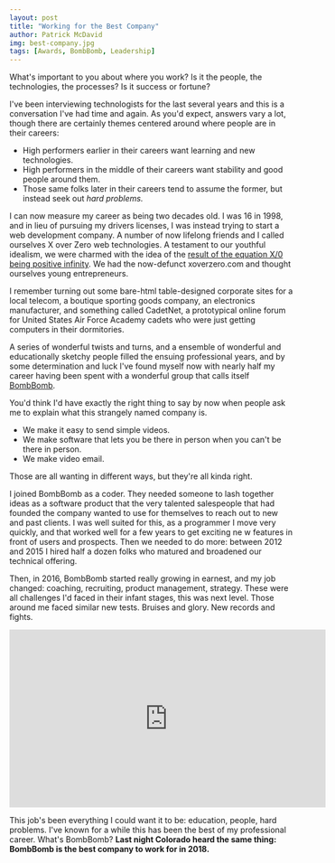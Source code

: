 ```yaml
---
layout: post
title: "Working for the Best Company"
author: Patrick McDavid
img: best-company.jpg
tags: [Awards, BombBomb, Leadership]
---
```


What's important to you about where you work? Is it the people, the technologies, the processes? Is it success or fortune? 

I've been interviewing technologists for the last several years and this is a conversation I've had time and again. As you'd expect, answers vary a lot, though there are certainly themes centered around where people are in their careers: 

- High performers earlier in their careers want learning and new technologies.
- High performers in the middle of their careers want stability and good people around them.
- Those same folks later in their careers tend to assume the former, but instead seek out *hard problems.*

I can now measure my career as being two decades old. I was 16 in 1998, and in lieu of pursuing my drivers licenses, I was instead trying to start a web development company. A number of now lifelong friends and I called ourselves X over Zero web technologies. A testament to our youthful idealism, we were charmed with the idea of the [result of the equation X/0 being positive infinity](https://en.wikipedia.org/wiki/Division_by_zero). We had the now-defunct xoverzero.com and thought ourselves young entrepreneurs.

I remember turning out some bare-html table-designed corporate sites for a local telecom, a boutique sporting goods company, an electronics manufacturer, and something called CadetNet, a prototypical online forum for United States Air Force Academy cadets who were just getting computers in their dormitories.

A series of wonderful twists and turns, and a ensemble of wonderful and educationally sketchy people filled the ensuing professional years, and by some determination and luck I've found myself now with nearly half my career having been spent with a wonderful group that calls itself [BombBomb](https://bombbomb.com).

You'd think I'd have exactly the right thing to say by now when people ask me to explain what this strangely named company is.

 - We make it easy to send simple videos.
 - We make software that lets you be there in person when you can't be there in person.
 - We make video email.

Those are all wanting in different ways, but they're all kinda right. 

I joined BombBomb as a coder. They needed someone to lash together ideas as a software product that the very talented salespeople that had founded the company wanted to use for themselves to reach out to new and past clients. I was well suited for this, as a programmer I move very quickly, and that worked well for a few years to get exciting ne w features in front of users and prospects. Then we needed to do more: between 2012 and 2015 I hired half a dozen folks who matured and broadened our technical offering.

Then, in 2016, BombBomb started really growing in earnest, and my job changed: coaching, recruiting, product management, strategy. These were all challenges I'd faced in their infant stages, this was next level. Those around me faced similar new tests. Bruises and glory. New records and fights. 

<div align="center">
    <iframe src="https://www.facebook.com/plugins/video.php?href=https%3A%2F%2Fwww.facebook.com%2FBombBomb%2Fvideos%2F567408943689598%2F&show_text=0&width=560" width="560" height="315" style="border:none;overflow:hidden" scrolling="no" frameborder="0" allowTransparency="true" allowFullScreen="true"></iframe>
</div>

This job's been everything I could want it to be: education, people, hard problems. I've known for a while this has been the best of my professional career. What's BombBomb? **Last night Colorado heard the same thing: BombBomb is the best company to work for in 2018.**